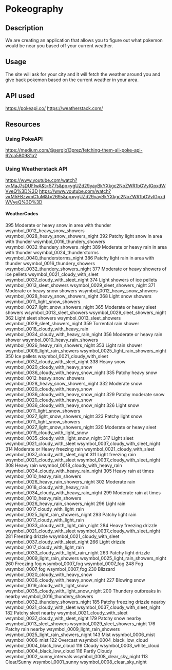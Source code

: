 # Pokeography

## Description
We are creating an application that allows you to figure out what pokemon would be near
you based off your current weather.

## Usage
The site will ask for your city and it will fetch the weather around you and give 
back pokemon based on the current weather in your area.

## API used
https://pokeapi.co/
https://weatherstack.com/

## Resources
### Using PokeAPI
https://medium.com/@sergio13prez/fetching-them-all-poke-api-62ca580981a2

### Using Weatherstack API 
https://www.youtube.com/watch?v=MaJ7sDUFIwA&t=577s&pp=ygUZd29yayBkYXkgc2NoZWR1bGVyIGpxdWVyeQ%3D%3D
https://www.youtube.com/watch?v=M5FBzwmC1uM&t=269s&pp=ygUZd29yayBkYXkgc2NoZWR1bGVyIGpxdWVyeQ%3D%3D

#### WeatherCodes
395	Moderate or heavy snow in area with thunder	wsymbol_0012_heavy_snow_showers	wsymbol_0028_heavy_snow_showers_night
392	Patchy light snow in area with thunder	wsymbol_0016_thundery_showers	wsymbol_0032_thundery_showers_night
389	Moderate or heavy rain in area with thunder	wsymbol_0024_thunderstorms	wsymbol_0040_thunderstorms_night
386	Patchy light rain in area with thunder	wsymbol_0016_thundery_showers	wsymbol_0032_thundery_showers_night
377	Moderate or heavy showers of ice pellets	wsymbol_0021_cloudy_with_sleet	wsymbol_0037_cloudy_with_sleet_night
374	Light showers of ice pellets	wsymbol_0013_sleet_showers	wsymbol_0029_sleet_showers_night
371	Moderate or heavy snow showers	wsymbol_0012_heavy_snow_showers	wsymbol_0028_heavy_snow_showers_night
368	Light snow showers	wsymbol_0011_light_snow_showers	wsymbol_0027_light_snow_showers_night
365	Moderate or heavy sleet showers	wsymbol_0013_sleet_showers	wsymbol_0029_sleet_showers_night
362	Light sleet showers	wsymbol_0013_sleet_showers	wsymbol_0029_sleet_showers_night
359	Torrential rain shower	wsymbol_0018_cloudy_with_heavy_rain	wsymbol_0034_cloudy_with_heavy_rain_night
356	Moderate or heavy rain shower	wsymbol_0010_heavy_rain_showers	wsymbol_0026_heavy_rain_showers_night
353	Light rain shower	wsymbol_0009_light_rain_showers	wsymbol_0025_light_rain_showers_night
350	Ice pellets	wsymbol_0021_cloudy_with_sleet	wsymbol_0037_cloudy_with_sleet_night
338	Heavy snow	wsymbol_0020_cloudy_with_heavy_snow	wsymbol_0036_cloudy_with_heavy_snow_night
335	Patchy heavy snow	wsymbol_0012_heavy_snow_showers	wsymbol_0028_heavy_snow_showers_night
332	Moderate snow	wsymbol_0020_cloudy_with_heavy_snow	wsymbol_0036_cloudy_with_heavy_snow_night
329	Patchy moderate snow	wsymbol_0020_cloudy_with_heavy_snow	wsymbol_0036_cloudy_with_heavy_snow_night
326	Light snow	wsymbol_0011_light_snow_showers	wsymbol_0027_light_snow_showers_night
323	Patchy light snow	wsymbol_0011_light_snow_showers	wsymbol_0027_light_snow_showers_night
320	Moderate or heavy sleet	wsymbol_0019_cloudy_with_light_snow	wsymbol_0035_cloudy_with_light_snow_night
317	Light sleet	wsymbol_0021_cloudy_with_sleet	wsymbol_0037_cloudy_with_sleet_night
314	Moderate or Heavy freezing rain	wsymbol_0021_cloudy_with_sleet	wsymbol_0037_cloudy_with_sleet_night
311	Light freezing rain	wsymbol_0021_cloudy_with_sleet	wsymbol_0037_cloudy_with_sleet_night
308	Heavy rain	wsymbol_0018_cloudy_with_heavy_rain	wsymbol_0034_cloudy_with_heavy_rain_night
305	Heavy rain at times	wsymbol_0010_heavy_rain_showers	wsymbol_0026_heavy_rain_showers_night
302	Moderate rain	wsymbol_0018_cloudy_with_heavy_rain	wsymbol_0034_cloudy_with_heavy_rain_night
299	Moderate rain at times	wsymbol_0010_heavy_rain_showers	wsymbol_0026_heavy_rain_showers_night
296	Light rain	wsymbol_0017_cloudy_with_light_rain	wsymbol_0025_light_rain_showers_night
293	Patchy light rain	wsymbol_0017_cloudy_with_light_rain	wsymbol_0033_cloudy_with_light_rain_night
284	Heavy freezing drizzle	wsymbol_0021_cloudy_with_sleet	wsymbol_0037_cloudy_with_sleet_night
281	Freezing drizzle	wsymbol_0021_cloudy_with_sleet	wsymbol_0037_cloudy_with_sleet_night
266	Light drizzle	wsymbol_0017_cloudy_with_light_rain	wsymbol_0033_cloudy_with_light_rain_night
263	Patchy light drizzle	wsymbol_0009_light_rain_showers	wsymbol_0025_light_rain_showers_night
260	Freezing fog	wsymbol_0007_fog	wsymbol_0007_fog
248	Fog	wsymbol_0007_fog	wsymbol_0007_fog
230	Blizzard	wsymbol_0020_cloudy_with_heavy_snow	wsymbol_0036_cloudy_with_heavy_snow_night
227	Blowing snow	wsymbol_0019_cloudy_with_light_snow	wsymbol_0035_cloudy_with_light_snow_night
200	Thundery outbreaks in nearby	wsymbol_0016_thundery_showers	wsymbol_0032_thundery_showers_night
185	Patchy freezing drizzle nearby	wsymbol_0021_cloudy_with_sleet	wsymbol_0037_cloudy_with_sleet_night
182	Patchy sleet nearby	wsymbol_0021_cloudy_with_sleet	wsymbol_0037_cloudy_with_sleet_night
179	Patchy snow nearby	wsymbol_0013_sleet_showers	wsymbol_0029_sleet_showers_night
176	Patchy rain nearby	wsymbol_0009_light_rain_showers	wsymbol_0025_light_rain_showers_night
143	Mist	wsymbol_0006_mist	wsymbol_0006_mist
122	Overcast	wsymbol_0004_black_low_cloud	wsymbol_0004_black_low_cloud
119	Cloudy	wsymbol_0003_white_cloud	wsymbol_0004_black_low_cloud
116	Partly Cloudy	wsymbol_0002_sunny_intervals	wsymbol_0008_clear_sky_night
113	Clear/Sunny	wsymbol_0001_sunny	wsymbol_0008_clear_sky_night

